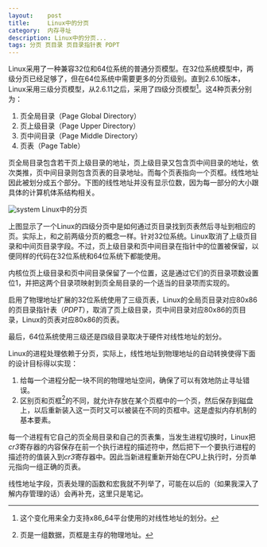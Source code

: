 ```yaml
---
layout:    post
title:     Linux中的分页
category:  内存寻址
description: Linux中的分页...
tags: 分页 页目录 页目录指针表 PDPT
---
```

Linux采用了一种兼容32位和64位系统的普通分页模型。在32位系统模型中，两级分页已经足够了，但在64位系统中需要更多的分页级别。直到2.6.10版本，Linux采用三级分页模型，从2.6.11之后，采用了四级分页模型[^1]。这4种页表分别为：

1. 页全局目录（Page Global Directory）
2. 页上级目录（Page Upper Directory）
3. 页中间目录（Page Middle Directory）
4. 页表（Page Table）

页全局目录包含若干页上级目录的地址，页上级目录又包含页中间目录的地址，依次类推，页中间目录则包含页表的目录地址。而每个页表指向一个页框。线性地址因此被划分成五个部分。下图的线性地址并没有显示位数，因为每一部分的大小跟具体的计算机体系结构相关。

![system](images/linux-paging.png)
Linux中的分页

上图显示了一个Linux的四级分页中是如何通过页目录找到页表然后寻址到相应的页。实际上，和之前两级分页的概念一样。针对32位系统。Linux取消了上级页目录和中间页目录字段。不过，页上级目录和页中间目录在指针中的位置被保留，以便同样的代码在32位系统和64位系统下都能使用。

内核位页上级目录和页中间目录保留了一个位置，这是通过它们的页目录项数设置位1，并把这两个目录项映射到页全局目录的一个适当的目录项而实现的。

启用了物理地址扩展的32位系统使用了三级页表，Linux的全局页目录对应80x86的页目录指针表（*PDPT*），取消了页上级目录，页中间目录对应80x86的页目录，Linux的页表对应80x86的页表。

最后，64位系统使用三级还是四级目录取决于硬件对线性地址的划分。

Linux的进程处理依赖于分页，实际上，线性地址到物理地址的自动转换使得下面的设计目标得以实现：

1. 给每一个进程分配一块不同的物理地址空间，确保了可以有效地防止寻址错误。
2. 区别页和页框[^page]的不同，就允许存放在某个页框中的一个页，然后保存到磁盘上，以后重新装入这一页时又可以被装在不同的页框中。这是虚拟内存机制的基本要素。

[^1]: 这个变化用来全力支持x86_64平台使用的对线性地址的划分。

每一个进程有它自己的页全局目录和自己的页表集，当发生进程切换时，Linux把*cr3*寄存器的内容保存在前一个执行进程的描述符中，然后把下一个要执行进程的描述符的值装入到*cr3*寄存器中。因此当新进程重新开始在CPU上执行时，分页单元指向一组正确的页表。

[^page]: 页是一组数据，页框是主存的物理地址。

线性地址字段，页表处理的函数和宏我就不列举了，可能在以后的（如果我深入了解内存管理的话）会再补充，这里只是笔记。